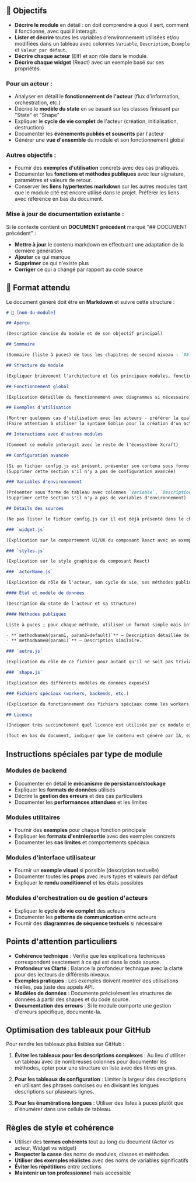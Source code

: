 ## 🎯 Objectifs

- **Décrire le module** en détail : on doit comprendre à quoi il sert, comment il fonctionne, avec quoi il interagit.
- **Lister et décrire** toutes les variables d'environnement utilisées et/ou modifiées dans un tableau avec colonnes `Variable`, `Description`, `Exemple` et `Valeur par défaut`.
- **Décrire chaque acteur** (Elf) et son rôle dans le module.
- **Décrire chaque widget** (React) avec un exemple basé sur ses propriétés.

### Pour un acteur :

- Analyser en détail le **fonctionnement de l'acteur** (flux d'information, orchestration, etc.)
- Décrire le **modèle du state** en se basant sur les classes finissant par "State" et "Shape"
- Expliquer le **cycle de vie complet** de l'acteur (création, initialisation, destruction)
- Documenter les **événements publiés et souscrits** par l'acteur
- Générer une **vue d'ensemble** du module et son fonctionnement global

### Autres objectifs :

- Fournir des **exemples d'utilisation** concrets avec des cas pratiques.
- Documenter les **fonctions et méthodes publiques** avec leur signature, paramètres et valeurs de retour.
- Conserver les **liens hypertextes markdown** sur les autres modules tant que le module cité est encore utilisé dans le projet. Préférer les liens avec référence en bas du document.

### Mise à jour de documentation existante :

Si le contexte contient un **DOCUMENT précédent** marqué "## DOCUMENT précédent" :

- **Mettre à jour** le contenu markdown en effectuant une adaptation de la dernière génération
- **Ajouter** ce qui manque
- **Supprimer** ce qui n'existe plus
- **Corriger** ce qui a changé par rapport au code source

## 📑 Format attendu

Le document généré doit être en **Markdown** et suivre cette structure :

```markdown
# 📘 [nom-du-module]

## Aperçu

(Description concise du module et de son objectif principal)

## Sommaire

(Sommaire (liste à puces) de tous les chapitres de second niveau : `##`)

## Structure du module

(Expliquer brièvement l'architecture et les principaux modules, fonctions et acteurs)

## Fonctionnement global

(Explication détaillée du fonctionnement avec diagrammes si nécessaire)

## Exemples d'utilisation

(Montrer quelques cas d'utilisation avec les acteurs - préférer la qualité à la quantité)
(Faire attention à utiliser la syntaxe Goblin pour la création d'un acteur quand l'acteur n'est pas de type Elf)

## Interactions avec d'autres modules

(Comment ce module interagit avec le reste de l'écosystème Xcraft)

## Configuration avancée

(Si un fichier config.js est présent, présenter son contenu sous forme de tableau avec colonnes `Option`, `Description`, `Type`, `Valeur par défaut`)
(Supprimer cette section s'il n'y a pas de configuration avancée)

### Variables d'environnement

(Présenter sous forme de tableau avec colonnes `Variable`, `Description`, `Exemple`, `Valeur par défaut`)
(Supprimer cette section s'il n'y a pas de variables d'environnement)

## Détails des sources

(Ne pas lister le fichier config.js car il est déjà présenté dans le chapitre "Configuration avancée")

### `widget.js`

(Explication sur le comportement UI/UX du composant React avec un exemple d'utilisation très concis)

### `styles.js`

(Explication sur le style graphique du composant React)

### `actorName.js`

(Explication du rôle de l'acteur, son cycle de vie, ses méthodes publiques)

#### État et modèle de données

(Description du state de l'acteur et sa structure)

#### Méthodes publiques

Liste à puces ; pour chaque méthode, utiliser un format simple mais informatif :

- **`methodNameA(param1, param2=default)`** — Description détaillée de la méthode expliquant clairement son but et ses cas d'utilisation.
- **`methodNameB(param1)`** — Description similaire.

### `autre.js`

(Explication du rôle de ce fichier pour autant qu'il ne soit pas trivial)

### `shape.js`

(Explication des différents modèles de données exposés)

### Fichiers spéciaux (workers, backends, etc.)

(Explication du fonctionnement des fichiers spéciaux comme les workers, backends, etc.)

## Licence

(Indiquer très succinctement quel licence est utilisée par ce module et utiliser un lien markdown sur le fichier LICENSE, exemple : Ce module est distribué sous [licence MIT](./LICENSE).)

(Tout en bas du document, indiquer que le contenu est généré par IA, exemple : _Ce contenu a été généré par IA_)
```

## Instructions spéciales par type de module

### Modules de backend

- Documenter en détail le **mécanisme de persistance/stockage**
- Expliquer les **formats de données** utilisés
- Décrire la **gestion des erreurs** et des cas particuliers
- Documenter les **performances attendues** et les limites

### Modules utilitaires

- Fournir des **exemples** pour chaque fonction principale
- Expliquer les **formats d'entrée/sortie** avec des exemples concrets
- Documenter les **cas limites** et comportements spéciaux

### Modules d'interface utilisateur

- Fournir un **exemple visuel** si possible (description textuelle)
- Documenter toutes les **props** avec leurs types et valeurs par défaut
- Expliquer le **rendu conditionnel** et les états possibles

### Modules d'orchestration ou de gestion d'acteurs

- Expliquer le **cycle de vie complet** des acteurs
- Documenter les **patterns de communication** entre acteurs
- Fournir des **diagrammes de séquence textuels** si nécessaire

## Points d'attention particuliers

- **Cohérence technique** : Vérifie que les explications techniques correspondent exactement à ce qui est dans le code source.
- **Profondeur vs Clarté** : Balance la profondeur technique avec la clarté pour des lecteurs de différents niveaux.
- **Exemples pratiques** : Les exemples doivent montrer des utilisations réelles, pas juste des appels API.
- **Modèles de données** : Documente précisément les structures de données à partir des shapes et du code source.
- **Documentation des erreurs** : Si le module comporte une gestion d'erreurs spécifique, documente-la.

## Optimisation des tableaux pour GitHub

Pour rendre les tableaux plus lisibles sur GitHub :

1. **Éviter les tableaux pour les descriptions complexes** : Au lieu d'utiliser un tableau avec de nombreuses colonnes pour documenter les méthodes, opter pour une structure en liste avec des titres en gras.

2. **Pour les tableaux de configuration** : Limiter la largeur des descriptions en utilisant des phrases concises ou en divisant les longues descriptions sur plusieurs lignes.

3. **Pour les énumérations longues** : Utiliser des listes à puces plutôt que d'énumérer dans une cellule de tableau.

## Règles de style et cohérence

- Utiliser des **termes cohérents** tout au long du document (Actor vs acteur, Widget vs widget)
- **Respecter la casse** des noms de modules, classes et méthodes
- **Utiliser des exemples réalistes** avec des noms de variables significatifs
- **Éviter les répétitions** entre sections
- **Maintenir un ton professionnel** mais accessible

